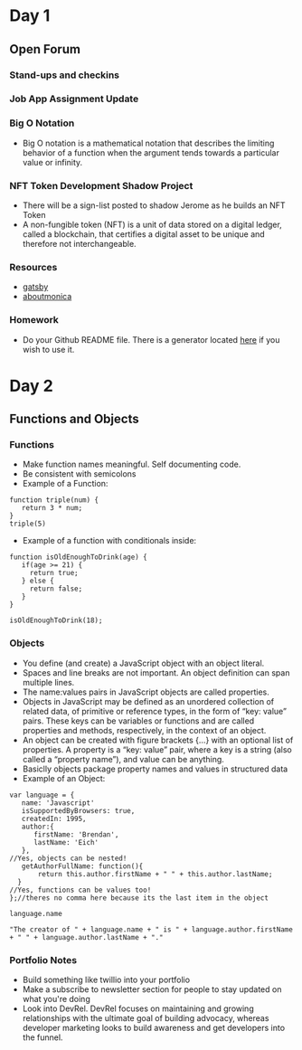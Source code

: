 # Day 1
## Open Forum
### Stand-ups and checkins
### Job App Assignment Update 
### Big O Notation 
- Big O notation is a mathematical notation that describes the limiting behavior of a function when the argument tends towards a particular value or infinity. 
### NFT Token Development Shadow Project
- There will be a sign-list posted to shadow Jerome as he builds an NFT Token 
- A non-fungible token (NFT) is a unit of data stored on a digital ledger, called a blockchain, that certifies a digital asset to be unique and therefore not interchangeable.
### Resources
- [gatsby](https://www.gatsbyjs.com/)
- [aboutmonica](https://aboutmonica.com/)
### Homework 
- Do your Github README file. There is a generator located [here](https://rahuldkjain.github.io/gh-profile-readme-generator/) if you wish to use it. 
# Day 2
## Functions and Objects
### Functions
- Make function names meaningful. Self documenting code. 
- Be consistent with semicolons
- Example of a Function: 
```
function triple(num) {
   return 3 * num;
}
triple(5)
```
- Example of a function with conditionals inside:
```
function isOldEnoughToDrink(age) {
   if(age >= 21) {
     return true;
   } else {
     return false;
   }
}

isOldEnoughToDrink(18);

```
### Objects
- You define (and create) a JavaScript object with an object literal.
- Spaces and line breaks are not important. An object definition can span multiple lines.
- The name:values pairs in JavaScript objects are called properties.
- Objects in JavaScript may be defined as an unordered collection of related data, of primitive or reference types, in the form of “key: value” pairs. These keys can be variables or functions and are called properties and methods, respectively, in the context of an object.
- An object can be created with figure brackets {…} with an optional list of properties. A property is a “key: value” pair, where a key is a string (also called a “property name”), and value can be anything.
- Basiclly objects package property names and values in structured data 
- Example of an Object: 
```
var language = {
   name: 'Javascript'
   isSupportedByBrowsers: true,
   createdIn: 1995,
   author:{
      firstName: 'Brendan',
      lastName: 'Eich'
   },
//Yes, objects can be nested!
   getAuthorFullName: function(){
       return this.author.firstName + " " + this.author.lastName;
  }
//Yes, functions can be values too!
};//theres no comma here because its the last item in the object

language.name

"The creator of " + language.name + " is " + language.author.firstName + " " + language.author.lastName + "."

```
### Portfolio Notes
- Build something like twillio into your portfolio
- Make a subscribe to newsletter section for people to stay updated on what you're doing
- Look into DevRel. DevRel focuses on maintaining and growing relationships with the ultimate goal of building advocacy, whereas developer marketing looks to build awareness and get developers into the funnel.
